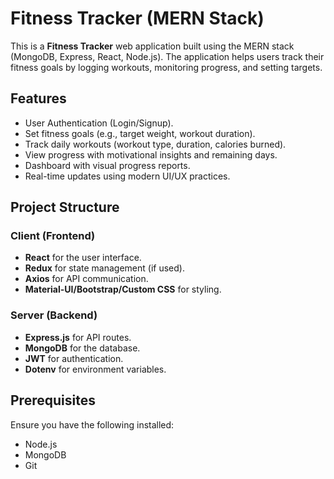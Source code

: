 # Fitness Tracker (MERN Stack)

This is a **Fitness Tracker** web application built using the MERN stack (MongoDB, Express, React, Node.js). The application helps users track their fitness goals by logging workouts, monitoring progress, and setting targets.

## Features

- User Authentication (Login/Signup).
- Set fitness goals (e.g., target weight, workout duration).
- Track daily workouts (workout type, duration, calories burned).
- View progress with motivational insights and remaining days.
- Dashboard with visual progress reports.
- Real-time updates using modern UI/UX practices.

## Project Structure

### Client (Frontend)
- **React** for the user interface.
- **Redux** for state management (if used).
- **Axios** for API communication.
- **Material-UI/Bootstrap/Custom CSS** for styling.

### Server (Backend)
- **Express.js** for API routes.
- **MongoDB** for the database.
- **JWT** for authentication.
- **Dotenv** for environment variables.

## Prerequisites

Ensure you have the following installed:

- Node.js
- MongoDB
- Git
  
